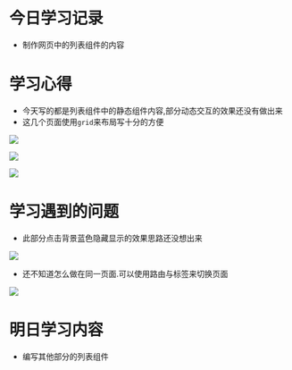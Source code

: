 # 今日学习记录

* 制作网页中的列表组件的内容

# 学习心得

* 今天写的都是列表组件中的静态组件内容,部分动态交互的效果还没有做出来
* 这几个页面使用`grid`来布局写十分的方便

![](http://pt1mv9q6v.bkt.clouddn.com/%E5%BE%AE%E4%BF%A1%E6%88%AA%E5%9B%BE_20190706101310.png)

![](http://pt1mv9q6v.bkt.clouddn.com/%E5%BE%AE%E4%BF%A1%E6%88%AA%E5%9B%BE_20190706101320.png)

![](http://pt1mv9q6v.bkt.clouddn.com/%E5%BE%AE%E4%BF%A1%E6%88%AA%E5%9B%BE_20190706100932.png)

# 学习遇到的问题

* 此部分点击背景蓝色隐藏显示的效果思路还没想出来

![](http://pt1mv9q6v.bkt.clouddn.com/%E5%BE%AE%E4%BF%A1%E6%88%AA%E5%9B%BE_20190706101629.png)

* 还不知道怎么做在同一页面.可以使用路由与标签来切换页面

 ![](http://pt1mv9q6v.bkt.clouddn.com/%E5%BE%AE%E4%BF%A1%E6%88%AA%E5%9B%BE_20190706101640.png)
 
 # 明日学习内容
 
 * 编写其他部分的列表组件